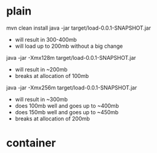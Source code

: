 # plain

mvn clean install
java -jar target/load-0.0.1-SNAPSHOT.jar

- will result in 300-400mb
- will load up to 200mb without a big change

java -jar -Xmx128m target/load-0.0.1-SNAPSHOT.jar
- will result in ~200mb
- breaks at allocation of 100mb

java -jar -Xmx256m target/load-0.0.1-SNAPSHOT.jar
- will result in ~300mb
- does 100mb well and goes up to ~400mb
- does 150mb well and goes up to ~450mb
- breaks at allocation of 200mb

# container
